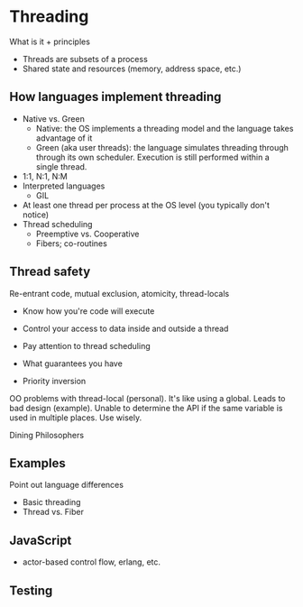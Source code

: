 # Threading

What is it + principles

* Threads are subsets of a process
* Shared state and resources (memory, address space, etc.)

## How languages implement threading

* Native vs. Green
  * Native: the OS implements a threading model and the language takes advantage of it
  * Green (aka user threads): the language simulates threading through through its own scheduler. Execution is still performed within a single thread.
* 1:1, N:1, N:M
* Interpreted languages
  * GIL
* At least one thread per process at the OS level (you typically don't notice)
* Thread scheduling
  * Preemptive vs. Cooperative
  * Fibers; co-routines

## Thread safety

Re-entrant code, mutual exclusion, atomicity, thread-locals

* Know how you're code will execute
* Control your access to data inside and outside a thread
* Pay attention to thread scheduling
* What guarantees you have

* Priority inversion

OO problems with thread-local (personal). It's like using a global. Leads to bad design (example). Unable to determine the API if the same variable is used in multiple places. Use wisely.

Dining Philosophers

## Examples

Point out language differences

* Basic threading
* Thread vs. Fiber

## JavaScript

* actor-based control flow, erlang, etc.

## Testing

